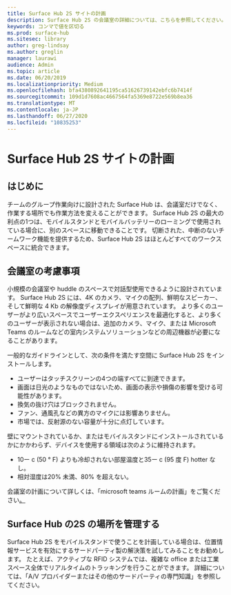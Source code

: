 ```yaml
---
title: Surface Hub 2S サイトの計画
description: Surface Hub 2S の会議室の詳細については、こちらを参照してください。
keywords: コンマで値を区切る
ms.prod: surface-hub
ms.sitesec: library
author: greg-lindsay
ms.author: greglin
manager: laurawi
audience: Admin
ms.topic: article
ms.date: 06/20/2019
ms.localizationpriority: Medium
ms.openlocfilehash: bfa4380892641195ca51626739142ebfc6b7414f
ms.sourcegitcommit: 109d1d7608ac4667564fa5369e8722e569b8ea36
ms.translationtype: MT
ms.contentlocale: ja-JP
ms.lasthandoff: 06/27/2020
ms.locfileid: "10835253"
---
```

# Surface Hub 2S サイトの計画

##  <a name="introduction"></a>はじめに

チームのグループ作業向けに設計された Surface Hub は、会議室だけでなく、作業する場所でも作業方法を変えることができます。 Surface Hub 2S の最大の利点の1つは、モバイルスタンドとモバイルバッテリーのローミングで使用されている場合に、別のスペースに移動できることです。 切断された、中断のないチームワーク機能を提供するため、Surface Hub 2S はほとんどすべてのワークスペースに統合できます。

##  <a name="room-considerations"></a>会議室の考慮事項

小規模の会議室や huddle のスペースで対話型使用できるように設計されています。 Surface Hub 2S には、4K のカメラ、マイクの配列、鮮明なスピーカー、そして鮮明な 4 Kb の解像度ディスプレイが用意されています。 より多くのユーザーがより広いスペースでユーザーエクスペリエンスを最適化すると、より多くのユーザーが表示されない場合は、追加のカメラ、マイク、または Microsoft Teams のルームなどの室内システムソリューションなどの周辺機器が必要になることがあります。

一般的なガイドラインとして、次の条件を満たす空間に Surface Hub 2S をインストールします。

- ユーザーはタッチスクリーンの4つの端すべてに到達できます。
- 画面は日光のようなものではないため、画面の表示や損傷の影響を受ける可能性があります。
- 換気の抜け穴はブロックされません。
- ファン、通風孔などの異方のマイクには影響ありません。
- 市場では、反射源のない容量が十分に点灯しています。

壁にマウントされているか、またはモバイルスタンドにインストールされているかにかかわらず、デバイスを使用する領域は次のように維持されます。

- 10ー c (50 ° F) よりも冷却されない部屋温度と35ー c (95 度 F) hotter なし。
- 相対湿度は20% 未満、80% を超えない。

会議室の計画について詳しくは、「microsoft teams ルームの計画」をご覧ください[。](https://docs.microsoft.com/MicrosoftTeams/room-systems/skype-room-systems-v2-0)

##  <a name="managing-surface-hub-2s-location"></a>Surface Hub の2S の場所を管理する

Surface Hub 2S をモバイルスタンドで使うことを計画している場合は、位置情報サービスを有効にするサードパーティ製の解決策を試してみることをお勧めします。 たとえば、アクティブな RFID システムでは、複雑な office または工業スペース全体でリアルタイムのトラッキングを行うことができます。 詳細については、「A/V プロバイダーまたはその他のサードパーティの専門知識」を参照してください。
